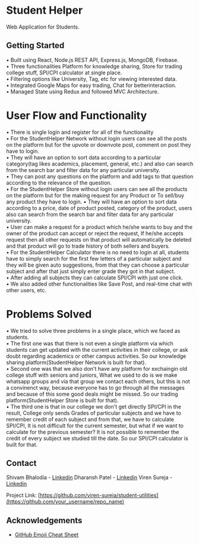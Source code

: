 # Student Helper

Web Application for Students.

## Getting Started

• Built using React, Node.js REST API, Express.js, MongoDB, Firebase.<br>
• Three functionalities Platform for knowledge sharing, Store for trading college stuff, SPI/CPI calculator at single place.<br>
• Filtering options like University, Tag, etc for viewing interested data.<br>
• Integrated Google Maps for easy trading, Chat for betterinteraction.<br>
• Managed State using Redux and followed MVC Architecture.

# User Flow and Functionality

• There is single login and register for all of the functionality<br>
• For the StudentHelper Network without login users can see all the posts on the platform but for the upvote or downvote post, comment on post they have to login.<br>
• They will have an option to sort data according to a particular category(tag likes academics, placement, general, etc.) and also can search from the search bar and filter data for any particular university.<br>
• They can post any questions on the platform and add tags to that question according to the relevance of the question.<br>
• For the StudentHelper Store without login users can see all the products on the platform but for the making request for any Product or To sell/buy any product they have to login.
• They will have an option to sort data according to a price, date of product posted, category of the product, users also can search from the search bar and filter data for any particular university.<br>
• User can make a request for a product which he/she wants to buy and the owner of the product can accept or reject the request, If he/she accepts request then all other requests on that product will automatically be deleted and that product will go to trade history of both sellers and buyers.<br>
• For the StudentHelper Calculator there is no need to login at all, students have to simply search for the first few letters of a particular subject and they will be given auto suggestions, from that they can choose a particular subject and after that just simply enter grade they got in that subject.<br>
• After adding all subjects they can calculate SPI/CPI with just one click.<br>
• We also added other functionalities like Save Post, and real-time chat with other users, etc.<br>


# Problems Solved

• We tried to solve three problems in a single place, which we faced as students.<br>
• The first one was that there is not even a single platform via which students can get updated with the current activities in their college, or ask doubt regarding academics or other campus activities. So our knowledge sharing platform(StudentHelper Network is built for that).<br>
• Second one was that we also don't have any platform for exchaingin old college stuff with seniors and juniors, What we used to do is we make whatsapp groups and via that group we contact each others, but this is not a convinenct way, because everyone has to go through all the messages and because of this some good deals might be missed. So our trading platform(StudentHelper Store is built for that).<br> 
• The third one is that in our college we don't get directly SPI/CPI in the result, College only sends Grades of particular subjects and we have to remember credit of each subject and from that, we have to calculate SPI/CPI, It is not difficult for the current semester, but what if we want to calculate for the previous semester? It is not possible to remember the credit of every subject we studied till the date. So our SPI/CPI calculator is built for that.<br> 

## Contact

Shivam Bhalodia - [Linkedin](https://www.linkedin.com/in/shivam-bhalodia-580902195/)
Dharansh Patel - [Linkedin](https://www.linkedin.com/in/dharansh-patel-13740a183)
Viren Sureja - [Linkedin](https://www.linkedin.com/in/viren-sureja/)

Project Link: [https://github.com/viren-sureja/student-utilities](https://github.com/your_username/repo_name)

<!-- ACKNOWLEDGEMENTS -->

## Acknowledgements

-   [GitHub Emoji Cheat Sheet](https://www.webpagefx.com/tools/emoji-cheat-sheet)

<!-- MARKDOWN LINKS & IMAGES -->
<!-- https://www.markdownguide.org/basic-syntax/#reference-style-links -->

[contributors-shield]: https://img.shields.io/github/contributors/othneildrew/Best-README-Template.svg?style=for-the-badge
[contributors-url]: https://github.com/othneildrew/Best-README-Template/graphs/contributors
[forks-shield]: https://img.shields.io/github/forks/othneildrew/Best-README-Template.svg?style=for-the-badge
[forks-url]: https://github.com/othneildrew/Best-README-Template/network/members
[stars-shield]: https://img.shields.io/github/stars/othneildrew/Best-README-Template.svg?style=for-the-badge
[stars-url]: https://github.com/othneildrew/Best-README-Template/stargazers
[issues-shield]: https://img.shields.io/github/issues/othneildrew/Best-README-Template.svg?style=for-the-badge
[issues-url]: https://github.com/othneildrew/Best-README-Template/issues
[license-shield]: https://img.shields.io/github/license/othneildrew/Best-README-Template.svg?style=for-the-badge
[license-url]: https://github.com/othneildrew/Best-README-Template/blob/master/LICENSE.txt
[linkedin-shield]: https://img.shields.io/badge/-LinkedIn-black.svg?style=for-the-badge&logo=linkedin&colorB=555
[linkedin-url]: https://linkedin.com/in/othneildrew
[product-screenshot]: images/screenshot.png

